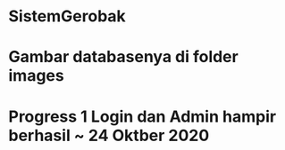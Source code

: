 # SistemGerobak
# Gambar databasenya di folder images
# Progress 1 Login dan Admin hampir berhasil ~ 24 Oktber 2020
